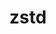 ---
title: "zstd"
layout: cache
categories: [package, v0.18.0]
meta: {"versions": ["1.5.2"], "compilers": ["gcc@=7.5.0", "gcc@=8.4.0"], "oss": ["ubuntu18.04"], "platforms": ["linux"], "targets": ["x86_64"], "stacks": ["build_systems", "data-vis-sdk", "e4s", "radiuss", "root", "tutorial"], "num_specs": 3, "num_specs_by_stack": {"radiuss": 1, "e4s": 2, "tutorial": 2, "root": 3, "build_systems": 1, "data-vis-sdk": 1}}
spec_details: [{"hash": "w4beu34gabq6d5az524xpja7i5lrgh7w", "compiler": "gcc@=7.5.0", "versions": ["1.5.2"], "os": "ubuntu18.04", "platform": "linux", "target": "x86_64", "variants": ["compression=none", "libs=shared,static", "+programs"], "stacks": ["radiuss", "e4s", "tutorial", "root", "build_systems", "data-vis-sdk"], "size": "-", "tarball": "https://binaries.spack.io/v0.18.0/build_cache/linux-ubuntu18.04-x86_64/gcc-7.5.0/zstd-1.5.2/linux-ubuntu18.04-x86_64-gcc-7.5.0-zstd-1.5.2-w4beu34gabq6d5az524xpja7i5lrgh7w.spack"}, {"hash": "cdbbbcii2f7rcolexrvbnkjjj7rumjt6", "compiler": "gcc@=8.4.0", "versions": ["1.5.2"], "os": "ubuntu18.04", "platform": "linux", "target": "x86_64", "variants": ["compression=none", "libs=shared,static", "+programs"], "stacks": ["tutorial", "root"], "size": "-", "tarball": "https://binaries.spack.io/v0.18.0/build_cache/linux-ubuntu18.04-x86_64/gcc-8.4.0/zstd-1.5.2/linux-ubuntu18.04-x86_64-gcc-8.4.0-zstd-1.5.2-cdbbbcii2f7rcolexrvbnkjjj7rumjt6.spack"}, {"hash": "vucycezywznpkkho5yu3c4qd3zpozvnr", "compiler": "gcc@=7.5.0", "versions": ["1.5.2"], "os": "ubuntu18.04", "platform": "linux", "target": "x86_64", "variants": ["libs=shared,static", "~programs"], "stacks": ["e4s", "root"], "size": "-", "tarball": "https://binaries.spack.io/v0.18.0/build_cache/linux-ubuntu18.04-x86_64/gcc-7.5.0/zstd-1.5.2/linux-ubuntu18.04-x86_64-gcc-7.5.0-zstd-1.5.2-vucycezywznpkkho5yu3c4qd3zpozvnr.spack"}]
---